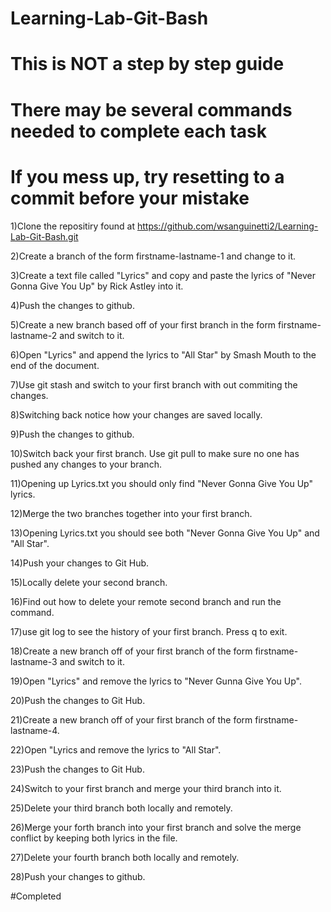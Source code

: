 # Learning-Lab-Git-Bash
# This is NOT a step by step guide
# There may be several commands needed to complete each task
# If you mess up, try resetting to a commit before your mistake

1)Clone the repositiry found at https://github.com/wsanguinetti2/Learning-Lab-Git-Bash.git

2)Create a branch of the form firstname-lastname-1 and change to it.

3)Create a text file called "Lyrics" and copy and paste the lyrics of "Never Gonna Give You Up" by Rick Astley into it.

4)Push the changes to github.

5)Create a new branch based off of your first branch in the form firstname-lastname-2 and switch to it.

6)Open "Lyrics" and append the lyrics to "All Star" by Smash Mouth to the end of the document. 

7)Use git stash and switch to your first branch with out commiting the changes.

8)Switching back notice how your changes are saved locally.

9)Push the changes to github.

10)Switch back your first branch. Use git pull to make sure no one has pushed any changes to your branch.

11)Opening up Lyrics.txt you should only find "Never Gonna Give You Up" lyrics. 

12)Merge the two branches together into your first branch.

13)Opening Lyrics.txt you should see both "Never Gonna Give You Up" and "All Star". 

14)Push your changes to Git Hub.

15)Locally delete your second branch.

16)Find out how to delete your remote second branch and run the command.

17)use git log to see the history of your first branch. Press q to exit.

18)Create a new branch off of your first branch of the form firstname-lastname-3 and switch to it.

19)Open "Lyrics" and remove the lyrics to "Never Gunna Give You Up".

20)Push the changes to Git Hub.

21)Create a new branch off of your first branch of the form firstname-lastname-4.

22)Open "Lyrics and remove the lyrics to "All Star".

23)Push the changes to Git Hub.

24)Switch to your first branch and merge your third branch into it.

25)Delete your third branch both locally and remotely.

26)Merge your forth branch into your first branch and solve the merge conflict by keeping both lyrics in the file.

27)Delete your fourth branch both locally and remotely.

28)Push your changes to github.


#Completed